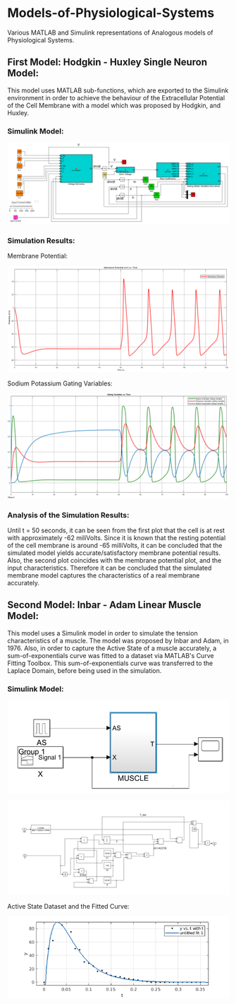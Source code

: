 # Models-of-Physiological-Systems
Various MATLAB and Simulink representations of Analogous models of Physiological Systems.

## First Model: Hodgkin - Huxley Single Neuron Model:

This model uses MATLAB sub-functions, which are exported to the Simulink environment in order to achieve the behaviour of the Extracellular Potential of the Cell Membrane with a model which was proposed by Hodgkin, and Huxley.

### Simulink Model:

![Model Diagram](https://github.com/kucar17/Models-of-Physiological-Systems/blob/main/Hodgkin-Huxley%20Single%20Neuron%20Model/Model.png?raw=true)

### Simulation Results:

Membrane Potential:

![Membrane Potential](https://github.com/kucar17/Models-of-Physiological-Systems/blob/main/Hodgkin-Huxley%20Single%20Neuron%20Model/35_18_Potential_without_Noise.png)

Sodium Potassium Gating Variables:

![Membrane Potential](https://github.com/kucar17/Models-of-Physiological-Systems/blob/main/Hodgkin-Huxley%20Single%20Neuron%20Model/Gating_Variables.png)

### Analysis of the Simulation Results:

Until t = 50 seconds, it can be seen from the first plot that the cell is at rest with approximately -62 miliVolts. Since it is known that the resting potential of the cell membrane is around -65 milliVolts, it can be concluded that the simulated model yields accurate/satisfactory membrane potential results. Also, the second plot coincides with the membrane potential plot, and the input characteristics. Therefore it can be concluded that the simulated membrane model captures the characteristics of a real membrane accurately.

## Second Model: Inbar - Adam Linear Muscle Model:

This model uses a Simulink model in order to simulate the tension characteristics of a muscle. The model was proposed by Inbar and Adam, in 1976. Also, in order to capture the Active State of a muscle accurately, a sum-of-exponentials curve was fitted to a dataset via MATLAB's Curve Fitting Toolbox. This sum-of-exponentials curve was transferred to the Laplace Domain, before being used in the simulation. 

### Simulink Model:

![Model Diagram](https://github.com/kucar17/Models-of-Physiological-Systems/blob/main/Inbar%20-%20Adam%20Muscle%20Model/simu_muscle.png)

![Sub-system](https://github.com/kucar17/Models-of-Physiological-Systems/blob/main/Inbar%20-%20Adam%20Muscle%20Model/simu_muscle_sub.png)

Active State Dataset and the Fitted Curve:

![Curve](https://github.com/kucar17/Models-of-Physiological-Systems/blob/main/Inbar%20-%20Adam%20Muscle%20Model/fitted.png)

